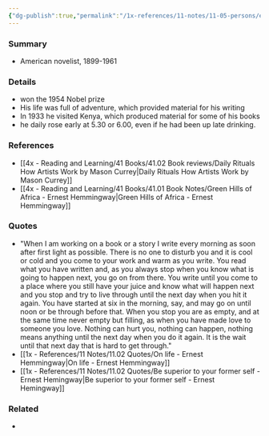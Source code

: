 ```yaml
---
{"dg-publish":true,"permalink":"/1x-references/11-notes/11-05-persons/ernest-hemmingway/","title":"Ernest Hemmingway","created":"2023-04-30T20:21:00.000+03:00","updated":"2024-02-14T20:18:18.665+03:00"}
---
```



### Summary
- American novelist, 1899-1961

### Details
- won the 1954 Nobel prize
- His life was full of adventure, which provided material for his writing
- In 1933 he visited Kenya, which produced material for some of his books
- he daily rose early at 5.30 or 6.00, even if he had been up late drinking.

### References
- [[4x - Reading and Learning/41 Books/41.02 Book reviews/Daily Rituals How Artists Work by Mason Currey\|Daily Rituals How Artists Work by Mason Currey]]
- [[4x - Reading and Learning/41 Books/41.01 Book Notes/Green Hills of Africa - Ernest Hemmingway\|Green Hills of Africa - Ernest Hemmingway]]

### Quotes
- "When I am working on a book or a story I write every morning as soon after first light as possible. There is no one to disturb you and it is cool or cold and you come to your work and warm as you write. You read what you have written and, as you always stop when you know what is going to happen next, you go on from there. You write until you come to a place where you still have your juice and know what will happen next and you stop and try to live through until the next day when you hit it again. You have started at six in the morning, say, and may go on until noon or be through before that. When you stop you are as empty, and at the same time never empty but filling, as when you have made love to someone you love. Nothing can hurt you, nothing can happen, nothing means anything until the next day when you do it again. It is the wait until that next day that is hard to get through."
- [[1x - References/11 Notes/11.02 Quotes/On life - Ernest Hemmingway\|On life - Ernest Hemmingway]]
- [[1x - References/11 Notes/11.02 Quotes/Be superior to your former self - Ernest Hemingway\|Be superior to your former self - Ernest Hemingway]]

### Related
- 